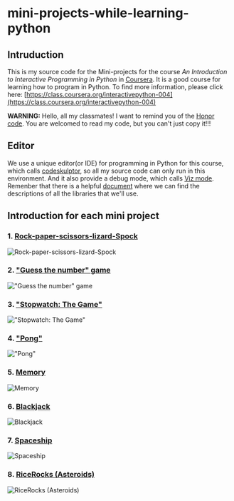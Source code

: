 # mini-projects-while-learning-python
## Intruduction
This is my source code for the Mini-projects for the course _An Introduction to Interactive Programming in Python_ in [Coursera](https://www.coursera.org). It is a good course for learning how to program in Python. To find more information, please click here: [https://class.coursera.org/interactivepython-004](https://class.coursera.org/interactivepython-004)

**WARNING:**
Hello, all my classmates! I want to remind you of the [Honor code](https://class.coursera.org/interactivepython-004/wiki/honorcode). You are welcomed to read my code, but you can't just copy it!!!

## Editor
We use a unique editor(or IDE) for programming in Python for this course, which calls [codeskulptor](http://www.codeskulptor.org/), so all my source code can only run in this environment. And it also provide a debug mode, which calls [Viz mode](http://www.codeskulptor.org/viz/). Remenber that there is a helpful [document](http://www.codeskulptor.org/docs.html#tabs-Python) where we can find the descriptions of all the libraries that we'll use.

## Introduction for each mini project
### 1. [Rock-paper-scissors-lizard-Spock](https://class.coursera.org/interactivepython-004/human_grading/view/courses/972072/assessments/28/)
![Rock-paper-scissors-lizard-Spock](http://i.imgur.com/0mRRwyS.png)

### 2. ["Guess the number" game](https://class.coursera.org/interactivepython-004/human_grading/view/courses/972072/assessments/29/)
!["Guess the number" game](http://i.imgur.com/6zHDt4l.png)

### 3. ["Stopwatch: The Game"](https://class.coursera.org/interactivepython-004/human_grading/view/courses/972072/assessments/30/)
!["Stopwatch: The Game"](http://i.imgur.com/yxjBpX2.png)

### 4. ["Pong"](https://class.coursera.org/interactivepython-004/human_grading/view/courses/972072/assessments/31/)
!["Pong"](http://i.imgur.com/qiqSCmZ.png)

### 5. [Memory](https://class.coursera.org/interactivepython-004/human_grading/view/courses/972072/assessments/32/)
![Memory](http://i.imgur.com/Z9WoYBF.png)

### 6. [Blackjack](https://class.coursera.org/interactivepython-004/human_grading/view/courses/972072/assessments/33/)
![Blackjack](http://i.imgur.com/EuRbulo.png)

### 7. [Spaceship](https://class.coursera.org/interactivepython-004/human_grading/view/courses/972072/assessments/34/)
![Spaceship](http://i.imgur.com/phur5Ub.png)

### 8. [RiceRocks (Asteroids)](https://class.coursera.org/interactivepython-004/human_grading/view/courses/972072/assessments/35/)
![RiceRocks (Asteroids)](http://i.imgur.com/3spW3BR.png)
